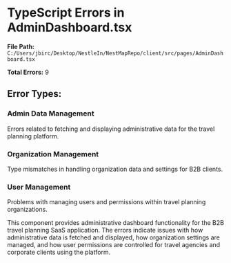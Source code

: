 # TypeScript Errors in AdminDashboard.tsx

**File Path:** `C:/Users/jbirc/Desktop/NestleIn/NestMapRepo/client/src/pages/AdminDashboard.tsx`

**Total Errors:** 9

## Error Types:

### Admin Data Management
Errors related to fetching and displaying administrative data for the travel planning platform.

### Organization Management
Type mismatches in handling organization data and settings for B2B clients.

### User Management
Problems with managing users and permissions within travel planning organizations.

This component provides administrative dashboard functionality for the B2B travel planning SaaS application. The errors indicate issues with how administrative data is fetched and displayed, how organization settings are managed, and how user permissions are controlled for travel agencies and corporate clients using the platform.
